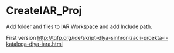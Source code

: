 # CreateIAR_Proj
Add folder and files to IAR Workspace and add Include path.

First version http://tqfp.org/ide/skript-dlya-sinhronizacii-proekta-i-kataloga-dlya-iara.html
